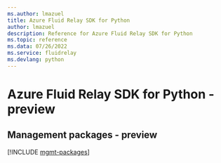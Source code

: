 ```yaml
---
ms.author: lmazuel
title: Azure Fluid Relay SDK for Python
author: lmazuel
description: Reference for Azure Fluid Relay SDK for Python
ms.topic: reference
ms.data: 07/26/2022
ms.service: fluidrelay
ms.devlang: python
---
```

# Azure Fluid Relay SDK for Python - preview

## Management packages - preview
[!INCLUDE [mgmt-packages](fluid-relay-mgmt-index.md)]